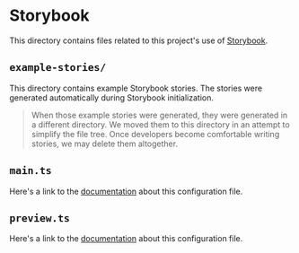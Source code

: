 # Storybook

This directory contains files related to this project's use of 
[Storybook](https://storybook.js.org/docs/get-started/why-storybook).

## `example-stories/`

This directory contains example Storybook stories.
The stories were generated automatically during Storybook initialization.

> When those example stories were generated, they were generated in a different directory.
> We moved them to this directory in an attempt to simplify the file tree. 
> Once developers become comfortable writing stories, we may delete them altogether.

## `main.ts`

Here's a link to the [documentation](https://storybook.js.org/docs/api/main-config#mainjs-or-maints) about this configuration file.

## `preview.ts`

Here's a link to the [documentation](https://storybook.js.org/docs/configure#configure-story-rendering) about this configuration file.
